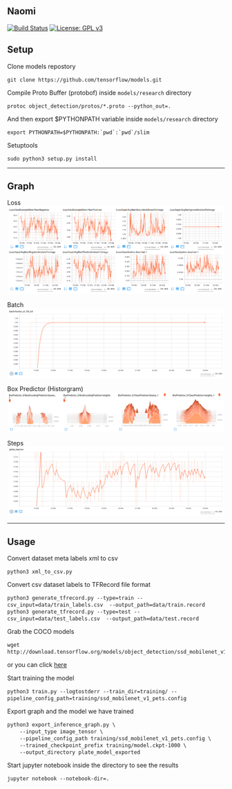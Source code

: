 ## Naomi
[![Build Status](https://travis-ci.org/imamdigmi/naomi.svg?branch=master)](https://travis-ci.org/imamdigmi/naomi)
[![License: GPL v3](https://img.shields.io/badge/License-GPL%20v3-blue.svg)](LICENSE)

## Setup

Clone models repostory
```
git clone https://github.com/tensorflow/models.git
```

Compile Proto Buffer (protobof) inside `models/research` directory
```
protoc object_detection/protos/*.proto --python_out=.
```

And then export $PYTHONPATH variable inside `models/research` directory
```
export PYTHONPATH=$PYTHONPATH:`pwd`:`pwd`/slim
```

Setuptools
```
sudo python3 setup.py install
```
---

## Graph
Loss
![Loss](screenshots/losses.png "Loss")

Batch
![Batch](screenshots/batch.png "Batch")

Box Predictor (Historgram)
![Box Predictor](screenshots/box-predictor-histogram.png "Box Predictor")

Steps
![Global Step](screenshots/global-step.png "Global Step")

---

## Usage
Convert dataset meta labels xml to csv

```
python3 xml_to_csv.py
```

Convert csv dataset labels to TFRecord file format

```
python3 generate_tfrecord.py --type=train --csv_input=data/train_labels.csv  --output_path=data/train.record
python3 generate_tfrecord.py --type=test --csv_input=data/test_labels.csv  --output_path=data/test.record
```

Grab the COCO models

```
wget http://download.tensorflow.org/models/object_detection/ssd_mobilenet_v1_coco_2017_11_17.tar.gz
```
or you can click [here](http://download.tensorflow.org/models/object_detection/ssd_mobilenet_v1_coco_2017_11_17.tar.gz)

Start training the model

```
python3 train.py --logtostderr --train_dir=training/ --pipeline_config_path=training/ssd_mobilenet_v1_pets.config
```

Export graph and the model we have trained
```
python3 export_inference_graph.py \
    --input_type image_tensor \
    --pipeline_config_path training/ssd_mobilenet_v1_pets.config \
    --trained_checkpoint_prefix training/model.ckpt-1000 \
    --output_directory plate_model_exported
```

Start jupyter notebook inside the directory to see the results
```
jupyter notebook --notebook-dir=.
```